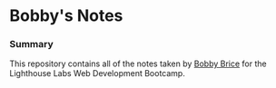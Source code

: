 # Bobby's Notes

### Summary

This repository contains all of the notes taken by [Bobby Brice](https://github.com/bobby-brice) for the Lighthouse Labs Web Development Bootcamp.
